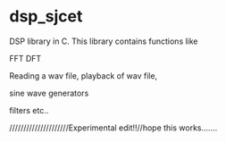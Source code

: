 dsp_sjcet
=========

DSP library in C.
This library contains functions like

FFT
DFT

Reading a wav file,
playback of wav file,


sine wave generators

filters etc..



/////////////////////Experimental edit!!//hope this works.......
